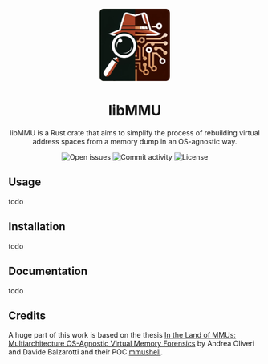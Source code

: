 <p align="center" width="100%">
    <img src="assets/libmmu.webp" alt="libMMU logo" style="width: 10em; height: auto;">
</p>
<h1 align="center">libMMU</h1>
<p align="center">libMMU is a Rust crate that aims to simplify the process of rebuilding virtual address spaces from a memory dump in an OS-agnostic way.<p>
<div align="center">
    <img alt="Open issues"     src="https://img.shields.io/github/issues/Memoscopy/libMMU?style=for-the-badge&color=%23973B21&labelColor=%230C1510">
    <img alt="Commit activity" src="https://img.shields.io/github/commit-activity/w/Memoscopy/libMMU?style=for-the-badge&color=%23973B21&labelColor=%230C1510">
    <img alt="License"         src="https://img.shields.io/github/license/Memoscopy/libMMU?style=for-the-badge&color=%23973B21&labelColor=%230C1510">
</div>

## Usage

todo

## Installation

todo

## Documentation

todo

## Credits

A huge part of this work is based on the thesis [In the Land of MMUs: Multiarchitecture OS-Agnostic Virtual Memory Forensics](https://www.s3.eurecom.fr/docs/tops22_oliveri.pdf) by Andrea Oliveri and Davide Balzarotti and their POC [mmushell](https://github.com/eurecom-s3/mmushell).
